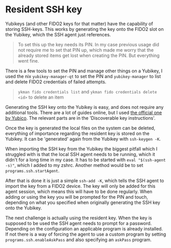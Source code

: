# Resident SSH key

Yubikeys (and other FIDO2 keys for that matter) have the capability of storing
SSH-keys. This works by generating the key onto the FIDO2 slot on the Yubikey,
which the SSH agent just references.

> To set this up the key needs its PIN. In my case previous usage did not
> require me to set that PIN up, which made me worry that the already stored
> items get lost when creating the PIN. But everything went fine.

There is a few tools to set the PIN and manage other things on a Yubikey, I used
the nix `yubikey-manager-qt` to set the PIN and `yubikey-manager` to list and
delete FIDO2 credentials of failed attempts.

> `ykman fido credentials list` and `ykman fido credentials delete <id>` to
> delete an item

Generating the SSH key onto the Yubikey is easy, and does not require any
additional tools. There are a lot of guides online, but I used [the official one
by Yubico](https://developers.yubico.com/SSH/Securing_SSH_with_FIDO2.html). The
relevant parts are in the 'Discoverable key instructions'.

Once the key is generated the local files on the system can be deleted,
everything of importance regarding the resident key is stored on the Yubikey. It
can be 'generated' again from the Yubikey with `ssh-keygen -K`.

When importing the SSH key from the Yubikey the biggest pitfall which I
struggled with is that the local SSH agent needs to be running, which it didn't
for a long time in my case. It has to be started with `eval "$(ssh-agent -s)"`,
which I added to my zshrc. Another method would be to set
`programs.ssh.startAgent`.

After that is done it is just a simple `ssh-add -K`, which tells the SSH agent
to import the key from a FIDO2 device. The key will only be added for this agent
session, which means this will have to be done regularly. When adding or using
the key you will be prompted for the PIN and touch, depending on what you
specified when originally generating the SSH key onto the Yubikey.

The next challenge is actually using the resident key. When the key is supposed
to be used the SSH agent needs to prompt for a password. Depending on the
configuration an applicable program is already installed. If not there is a way
of forcing the agent to use a custom program by setting
`programs.ssh.enableAskPass` and also specifying an `askPass` program.

